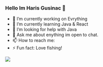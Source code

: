 ### Hello Im Haris Gusinac 👋

- 🔭 I’m currently working on Evrything
- 🌱 I’m currently learning Java & React
- 🤔 I’m looking for help with Java
- 💬 Ask me about enything im open to chat.
- 📫 How to reach me: 
- ⚡ Fun fact: Love fishing! 

<img src="https://github-readme-stats.vercel.app/api?username=hgusinac&&show_icons=true&title_color=ffffff&icon_color=bb2acf&text_color=daf7dc&bg_color=151515">
